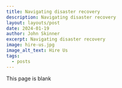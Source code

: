 ```yaml
---
title: Navigating disaster recovery
description: Navigating disaster recovery
layout: layouts/post
date: 2024-01-19
author: John Skinner
excerpt: Navigating disaster recovery
image: hire-us.jpg
image_alt_text: Hire Us
tags:
  - posts
---
```


This page is blank
